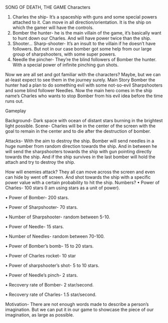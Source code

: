 SONG OF DEATH, THE GAME
Characters
1.	Charles the ship- It’s a spaceship with guns and some special powers attached to it. Can move in all direction/orientation. It is the ship on which the gamer will have the controls.
2.	Bomber the hunter- he is the main villain of the game, it’s basically want to hunt down our Charles. And will have power twice than the ship.
3.	Shooter… Sharp-shooter- It’s an insult to the villain if he doesn’t have followers. But not in our case bomber got some help from our large group of sharpshooters, with some super powers.
4.	Needle the pincher- They’re the blind followers of Bomber the hunter. With a special power of infinite pinching gun shots.

Now we are all set and got familiar with the characters? Maybe, but we can at-least expect to see them in the journey surely.
Main Story
Bomber the hunter had a plan to do something evil with some not-so-evil Sharpshooters and some blind follower Needles. Now the main hero comes in the ship name’s Charles who wants to stop Bomber  from his evil idea before the time runs out.

Gameplay 

Background- Dark space with ocean of distant stars burning in the brightest light possible.
Scene- Charles will be in the center of the screen with the goal to remain in the center and to die after the destruction of bomber.  

Attacks- With the aim to destroy the ship. Bomber will send needles in a huge number from random direction towards the ship. And in between he will send the sharpshooters towards the ship with gun pointing directly towards the ship. And if the ship survives in the last bomber will hold the attach and try to destroy the ship.

How will enemies attack?
	They all can move across the screen and even can hide by went off screen. And shot towards the ship with a specific power value with a certain probability to hit the ship.
Numbers?
•	Power of Charles- 100 stars (I am using stars as a unit of power).

•	Power of Bomber- 200 stars.

•	Power of Sharpshooter- 70 stars.

•	Number of Sharpshooter- random between 5-10.

•	Power of Needle- 15 stars.

•	Number of Needles- random between 70-100.

•	Power of Bomber’s bomb- 15 to 20 stars.

•	Power of Charles rocket- 10 star

•	Power of sharpshooter’s shot- 5 to 10 stars.

•	Power of Needle’s pinch- 2 stars.

•	Recovery rate of Bomber- 2 star/second.

•	Recovery rate of Charles- 1.5 star/second.

Motivation-
	 There are not enough words made to describe a person’s imagination. But we can put it in our game to showcase the piece of our imagination, as large as possible. 
